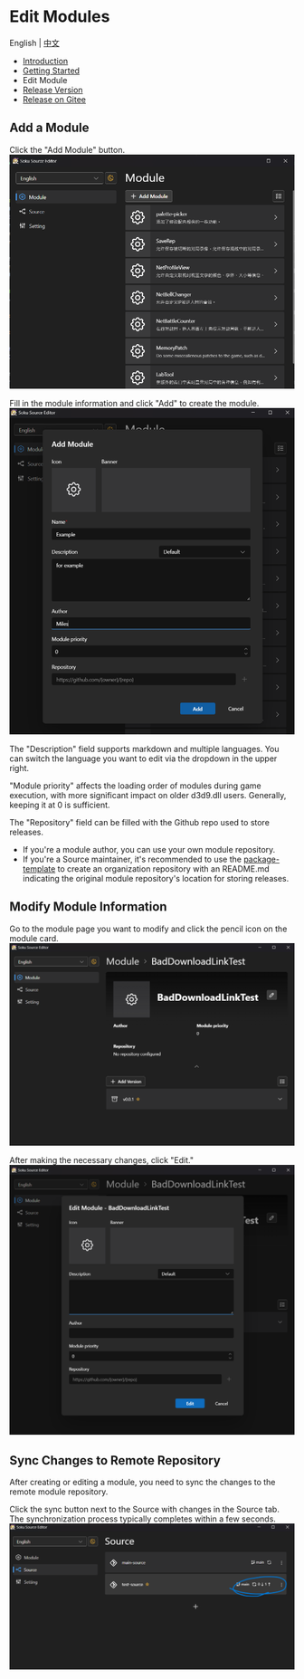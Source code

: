 # Edit Modules
English | [中文](../zh-Hans/edit-module.md)  
  
- [Introduction](./introduction.md)
- [Getting Started](./getting-started.md)
- Edit Module
- [Release Version](./release-version.md)
- [Release on Gitee](./release-on-gitee.md)

## Add a Module
Click the "Add Module" button.
![edit-module1](./edit-module(1).png)
  
Fill in the module information and click "Add" to create the module.
![edit-module2](./edit-module(2).png)

The "Description" field supports markdown and multiple languages. You can switch the language you want to edit via the dropdown in the upper right.  
  
"Module priority" affects the loading order of modules during game execution, with more significant impact on older d3d9.dll users. Generally, keeping it at 0 is sufficient.  
  
The "Repository" field can be filled with the Github repo used to store releases.  
- If you're a module author, you can use your own module repository.  
- If you're a Source maintainer, it's recommended to use the [package-template](https://github.com/soku-cn/package-template) to create an organization repository with an README.md indicating the original module repository's location for storing releases.

## Modify Module Information
Go to the module page you want to modify and click the pencil icon on the module card.
![edit-module3](./edit-module(3).png)  

After making the necessary changes, click "Edit."
![edit-module4](./edit-module(4).png)

## Sync Changes to Remote Repository
After creating or editing a module, you need to sync the changes to the remote module repository.  

Click the sync button next to the Source with changes in the Source tab. The synchronization process typically completes within a few seconds.
![edit-module5](./sync.png)